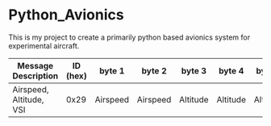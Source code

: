 # Python_Avionics

This is my project to create a primarily python based avionics system for experimental aircraft.

| Message Description | ID (hex) | byte 1 | byte 2 | byte 3 | byte 4 | byte 5 | byte 6 | byte 7 | byte 8 |
|---------------------|----------|--------|--------|--------|--------|--------|--------|--------|--------|
|Airspeed, Altitude, VSI|0x29|Airspeed|Airspeed|Altitude|Altitude|Altitude|Vertical Speed|Vertical Speed||
